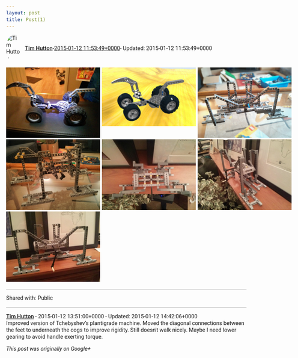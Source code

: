 ```yaml
---
layout: post
title: Post(1)
---
```


<html><head><meta charset="utf-8"><title>Google+ post</title><style>body {font: 11pt Roboto, Arial, sans-serif; max-width: 640px; margin: 24px;}.author-photo {border-radius: 50%; margin-right: 10px; width: 40px;}.author {font-weight: 500;}.main-content {margin: 15px 0 15px;}.post-title {font-weight: bold;}.location {display: block; margin-top: 15px;}.location img {float: left; margin-right: 5px; width: 20px;}.media-link {display: inline-block; max-width: 100%; vertical-align: top;}.media-link p {margin-top: 5px; max-height: 4em; overflow: scroll;}.media {max-height: 100vh; max-width: 100%;}.video-placeholder {background: black; display: flex; height: 300px; max-width: 100%; width: 640px;}.play-icon {border-bottom: 30px solid transparent; border-left: 50px solid white; border-top: 30px solid transparent; color: white; margin: auto;}.album {max-height: 800px; overflow: scroll; width: calc(100vw - 48px);}.album .media-link {margin-right: 5px; max-width: 250px;}.album .media {max-height: 250px;}.link-embed {border-top: 1px solid lightgrey; display: block; margin-top: 20px;}.link-embed img {max-width: 100%;}.inline-link-embed {display: block;}.inline-link-embed img {vertical-align: middle;}.link-title {display: inline-block; font-size: medium; font-weight: 300; padding-left: 1em;}.reshare-attribution {display: block; font-weight: bold; margin-bottom: 10px;}.poll-image {margin-bottom: 5px; max-height: 300px; max-width: 500px;}.poll-choice {align-items: center; display: flex; margin-bottom: 5px; max-width: 500px;}.poll-choice-percentage {background-color: lightblue; height: 100%; left: 0; position: absolute; z-index: -1;}.poll-choice-selected {margin-right: 5px;}.poll-choice-results {border: 1px solid lightgray; border-radius: 5px; display: flex; line-height: 40px; overflow: hidden; padding: 0 8px; position: relative;}.poll-choice-results, .poll-choice-description {flex-grow: 1; margin-right: 10px;}.poll-choice-image {width: 100%;}.poll-choice-image, .poll-choice-image img {max-height: 40px; max-width: 100px;}.poll-choice-votes {max-height: 100px; overflow: auto;}.plus-entity-embed {color: black; display: block; text-decoration: none;}.plus-entity-embed-cover-photo {max-height: 300px; max-width: 100%;}.plus-entity-embed-info {padding: 0 1em 1em;}.plus-entity-embed-info h2 {font-weight: 500; margin: 10px 0;}.plus-entity-embed-info p {font-size: small; margin: 0;}.collection-owner-avatar {border-radius: 50%; border: 2px solid white; height: 40px; margin-top: -22px;}.visibility {padding: 1em 0; border-top: 1px solid grey;}.post-activity {padding: 1em 0; border-top: 1px solid grey;}.comments {border-top: 1px solid gray; padding-top: 1em;}.comment + .comment {margin-top: 1em;}.comment .media-link, .comment .inline-link-embed {margin-top: 5px;}</style></head><body><div style="margin-bottom:1em;"><div style="display:flex; align-items:center"><img class="author-photo" src="https://lh4.googleusercontent.com/-epo4ZZKNqEw/AAAAAAAAAAI/AAAAAAAAVSU/qu3LpcHEnoQ/s64-c/photo.jpg" alt="Tim Hutton"><a href="https://plus.google.com/+TimHutton" target="_blank" class="author">Tim Hutton</a> - <a target="_blank" href="https://plus.google.com/+TimHutton/posts/1Z5B25p73wd">2015-01-12 11:53:49+0000</a><span> - Updated: 2015-01-12 11:53:49+0000</span></div><div class="main-content"></div><div class="album"><a href="/assets/IMG_20141214_185026.jpg" target="_blank" class="media-link"><img src="/assets/IMG_20141214_185026.jpg" alt="Image" class="media"></a><a href="/assets/dinosaur.png" target="_blank" class="media-link"><img src="/assets/dinosaur.png" alt="Image" class="media"></a><a href="/assets/IMG_20150111_125326.jpg" target="_blank" class="media-link"><img src="/assets/IMG_20150111_125326.jpg" alt="Image" class="media"></a><a href="/assets/IMG_20150109_231730.jpg" target="_blank" class="media-link"><img src="/assets/IMG_20150109_231730.jpg" alt="Image" class="media"></a><a href="/assets/IMG_20150112_214625.jpg" target="_blank" class="media-link"><img src="/assets/IMG_20150112_214625.jpg" alt="Image" class="media"></a><a href="/assets/IMG_20150112_214539.jpg" target="_blank" class="media-link"><img src="/assets/IMG_20150112_214539.jpg" alt="Image" class="media"></a><a href="/assets/IMG_20150112_214446.jpg" target="_blank" class="media-link"><img src="/assets/IMG_20150112_214446.jpg" alt="Image" class="media"></a></div></div><div class="visibility">Shared with: Public</div><div class="comments"><div class="comment"><a target="_blank" href="https://plus.google.com/+TimHutton" class="author">Tim Hutton</a><span class="time"> - 2015-01-12 13:51:00+0000</span><span> - Updated: 2015-01-12 14:42:06+0000</span><div class="comment-content">Improved version of Tchebyshev’s plantigrade machine. Moved the diagonal connections between the feet to underneath the cogs to improve rigidity. Still doesn&#39;t walk nicely. Maybe I need lower gearing to avoid handle exerting torque.</div></div></div></body></html>

<i>This post was originally on Google+</i>